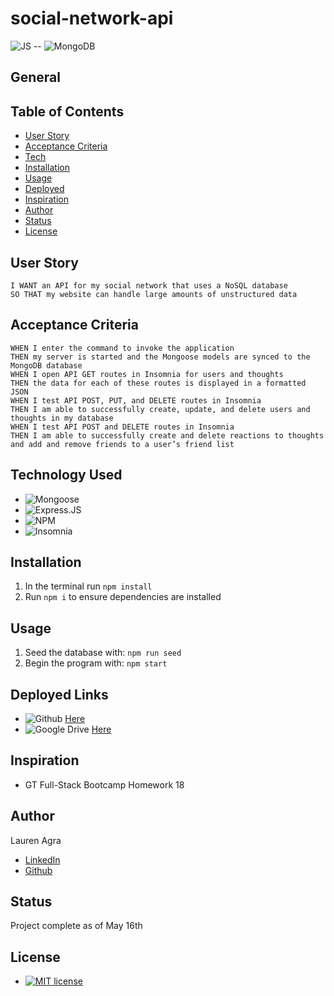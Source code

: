 # social-network-api
![JS](https://img.shields.io/badge/JavaScript-323330?style=for-the-badge&logo=javascript&logoColor=F7DF1E) --  ![MongoDB](https://img.shields.io/badge/MongoDB-%234ea94b.svg?style=for-the-badge&logo=mongodb&logoColor=white)

## General

## Table of Contents
- [User Story](#user-story)
- [Acceptance Criteria](#acceptance-criteria)
- [Tech](#technology-used)
- [Installation](#installation)
- [Usage](#usage)
- [Deployed](#deployed-links)
- [Inspiration](#inspiration)
- [Author](#author)
- [Status](#status)
- [License](#license)


## User Story
```AS A social media startup
I WANT an API for my social network that uses a NoSQL database
SO THAT my website can handle large amounts of unstructured data
```


## Acceptance Criteria
```GIVEN a social network API
WHEN I enter the command to invoke the application
THEN my server is started and the Mongoose models are synced to the MongoDB database
WHEN I open API GET routes in Insomnia for users and thoughts
THEN the data for each of these routes is displayed in a formatted JSON
WHEN I test API POST, PUT, and DELETE routes in Insomnia
THEN I am able to successfully create, update, and delete users and thoughts in my database
WHEN I test API POST and DELETE routes in Insomnia
THEN I am able to successfully create and delete reactions to thoughts and add and remove friends to a user’s friend list
```

## Technology Used
- ![Mongoose](https://img.shields.io/badge/MongoDB-4EA94B?style=for-the-badge&logo=mongodb&logoColor=white)
- ![Express.JS](https://img.shields.io/badge/Express.js-000000?style=for-the-badge&logo=express&logoColor=white)
- ![NPM](https://img.shields.io/badge/npm-CB3837?style=for-the-badge&logo=npm&logoColor=white)
- ![Insomnia](https://img.shields.io/badge/Insomnia-black?style=for-the-badge&logo=insomnia&logoColor=5849BE) 

## Installation
1. In the terminal run `npm install`
2. Run `npm i` to ensure dependencies are installed 

## Usage
1. Seed the database with: `npm run seed` 
2. Begin the program with: `npm start`


## Deployed Links
- ![Github](https://img.shields.io/badge/GitHub-100000?style=for-the-badge&logo=github&logoColor=white) [Here](https://github.com/laurenagra/social-network-api)
- ![Google Drive](https://img.shields.io/badge/Google%20Drive-4285F4?style=for-the-badge&logo=googledrive&logoColor=white) [Here](https://drive.google.com/drive/folders/1DIC2cgBVVHrQRVlawdxS0OR5ONxPIJdJ)

## Inspiration
 - GT Full-Stack Bootcamp Homework 18

## Author 
Lauren Agra
 - [LinkedIn](https://www.linkedin.com/in/lauren-agra-aa868b1b8/)
 - [Github](https://github.com/laurenagra)

## Status
 Project complete as of May 16th

## License 
- [![MIT license](https://img.shields.io/badge/License-MIT-blue.svg)](https://lbesson.mit-license.org/)
